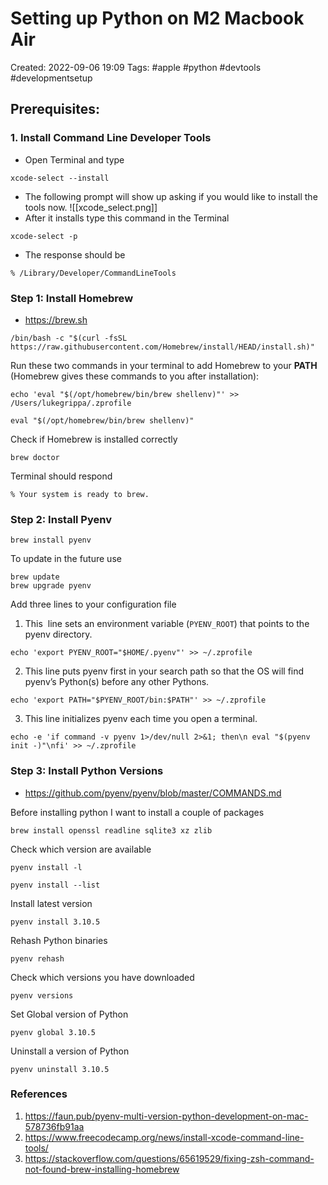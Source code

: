 # Setting up Python on M2 Macbook Air

Created: 2022-09-06 19:09
Tags: #apple #python #devtools #developmentsetup


## Prerequisites:

### 1. Install Command Line Developer Tools

- Open Terminal and type

```
xcode-select --install
```

- The following prompt will show up asking if you would like to install the tools now.
![[xcode_select.png]]
- After it installs type this command in the Terminal

```
xcode-select -p
```

- The response should be

```
% /Library/Developer/CommandLineTools
```




### Step 1: Install Homebrew
- https://brew.sh

``` 
/bin/bash -c "$(curl -fsSL https://raw.githubusercontent.com/Homebrew/install/HEAD/install.sh)"
```


Run these two commands in your terminal to add Homebrew to your **PATH** (Homebrew gives these commands to you after installation):

```
echo 'eval "$(/opt/homebrew/bin/brew shellenv)"' >> /Users/lukegrippa/.zprofile

eval "$(/opt/homebrew/bin/brew shellenv)"
```


Check if Homebrew is installed correctly

```
brew doctor
```


Terminal should respond

```
% Your system is ready to brew.
```




### Step 2: Install Pyenv

```
brew install pyenv
```


To update in the future use

```
brew update
brew upgrade pyenv
```


Add three lines to your configuration file

1. This  line sets an environment variable (`PYENV_ROOT`) that points to the pyenv directory.

```
echo 'export PYENV_ROOT="$HOME/.pyenv"' >> ~/.zprofile
```


2. This line puts pyenv first in your search path so that the OS will find pyenv’s Python(s) before any other Pythons.

```
echo 'export PATH="$PYENV_ROOT/bin:$PATH"' >> ~/.zprofile
```


3. This line initializes pyenv each time you open a terminal.

```
echo -e 'if command -v pyenv 1>/dev/null 2>&1; then\n eval "$(pyenv init -)"\nfi' >> ~/.zprofile
```




### Step 3: Install Python Versions
- https://github.com/pyenv/pyenv/blob/master/COMMANDS.md


Before installing python I want to install a couple of packages

```
brew install openssl readline sqlite3 xz zlib
```


Check which version are available

```
pyenv install -l

pyenv install --list
```


Install latest version

```
pyenv install 3.10.5
```


Rehash Python binaries

```
pyenv rehash
```


Check which versions you have downloaded

```
pyenv versions
```


Set Global version of Python

```
pyenv global 3.10.5
```


Uninstall a version of Python

```
pyenv uninstall 3.10.5
```



### References
1. https://faun.pub/pyenv-multi-version-python-development-on-mac-578736fb91aa
2. https://www.freecodecamp.org/news/install-xcode-command-line-tools/
3. https://stackoverflow.com/questions/65619529/fixing-zsh-command-not-found-brew-installing-homebrew